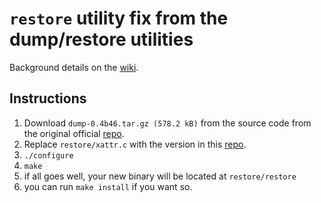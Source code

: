 # `restore` utility fix from the dump/restore utilities

Background details on the [wiki](https://github.com/seborama/raspberrypi/wiki/Dump-Restore-crash-fix-update).

## Instructions

1. Download `dump-0.4b46.tar.gz (578.2 kB)` from the source code from the original official [repo](https://sourceforge.net/projects/dump/files/dump/0.4b46/).
1. Replace `restore/xattr.c` with the version in this [repo](xattr.c).
1. `./configure`
1. `make`
1. if all goes well, your new binary will be located at `restore/restore`
1. you can run `make install` if you want so.
